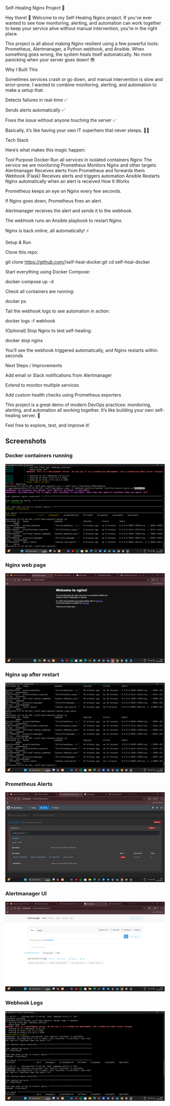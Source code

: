 Self-Healing Nginx Project 🚀

Hey there! 👋 Welcome to my Self-Healing Nginx project. If you’ve ever wanted to see how monitoring, alerting, and automation can work together to keep your service alive without manual intervention, you’re in the right place.

This project is all about making Nginx resilient using a few powerful tools: Prometheus, Alertmanager, a Python webhook, and Ansible. When something goes wrong, the system heals itself automatically. No more panicking when your server goes down! 😎

Why I Built This

Sometimes services crash or go down, and manual intervention is slow and error-prone.
I wanted to combine monitoring, alerting, and automation to make a setup that:

Detects failures in real-time ✅

Sends alerts automatically ✅

Fixes the issue without anyone touching the server ✅

Basically, it’s like having your own IT superhero that never sleeps. 🦸‍♀️

Tech Stack

Here’s what makes this magic happen:

Tool	Purpose
Docker	Run all services in isolated containers
Nginx	The service we are monitoring
Prometheus	Monitors Nginx and other targets
Alertmanager	Receives alerts from Prometheus and forwards them
Webhook (Flask)	Receives alerts and triggers automation
Ansible	Restarts Nginx automatically when an alert is received
How It Works

Prometheus keeps an eye on Nginx every few seconds.

If Nginx goes down, Prometheus fires an alert.

Alertmanager receives the alert and sends it to the webhook.

The webhook runs an Ansible playbook to restart Nginx.

Nginx is back online, all automatically! ⚡

Setup & Run

Clone this repo:

git clone https://github.com/<your-username>/self-heal-docker.git
cd self-heal-docker


Start everything using Docker Compose:

docker-compose up -d


Check all containers are running:

docker ps


Tail the webhook logs to see automation in action:

docker logs -f webhook


(Optional) Stop Nginx to test self-healing:

docker stop nginx


You’ll see the webhook triggered automatically, and Nginx restarts within seconds

Next Steps / Improvements

Add email or Slack notifications from Alertmanager

Extend to monitor multiple services

Add custom health checks using Prometheus exporters

This project is a great demo of modern DevOps practices: monitoring, alerting, and automation all working together. It’s like building your own self-healing server. 💪

Feel free to explore, test, and improve it!



## **Screenshots**

### Docker containers running
![Containers Run](screenshots/containers_run.png)

### Nginx web page
![Nginx Page](screenshots/nginx-page.png)

### Nginx up after restart
![Nginx Up](screenshots/nginx_up.png)

### Prometheus Alerts
![Prometheus Alerts](screenshots/prometheus_alert.png)

### Alertmanager UI
![Alertmanager UI](screenshots/alert_ui.png)

### Webhook Logs
![Webhook Logs](screenshots/webhook_logs.png)
